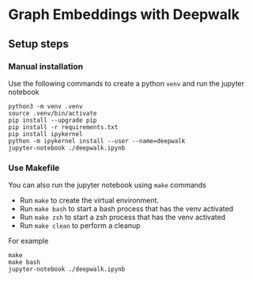 # Graph Embeddings with Deepwalk

## Setup steps

### Manual installation

Use the following commands to create a python `venv` and run the jupyter notebook

```
python3 -m venv .venv
source .venv/bin/activate
pip install --upgrade pip
pip install -r requirements.txt
pip install ipykernel
python -m ipykernel install --user --name=deepwalk
jupyter-notebook ./deepwalk.ipynb
```

### Use Makefile

You can also run the jupyter notebook using `make` commands

 - Run `make` to create the virtual environment.
 - Run `make bash` to start a bash process that has the venv activated
 - Run `make zsh` to start a zsh process that has the venv activated
 - Run `make clean` to perform a cleanup

For example

```
make
make bash 
jupyter-notebook ./deepwalk.ipynb
```


